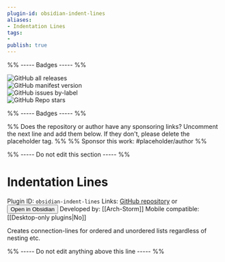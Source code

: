 ```yaml
---
plugin-id: obsidian-indent-lines
aliases:
- Indentation Lines
tags: 
- 
publish: true
---
```


%% ----- Badges ----- %%

![GitHub all releases](https://img.shields.io/github/downloads/Arch-Storm/obsidian-indent-lines/total?color=573E7A&logo=github&style=for-the-badge)   
![GitHub manifest version](https://img.shields.io/github/manifest-json/v/Arch-Storm/obsidian-indent-lines?color=573E7A&logo=github&style=for-the-badge)   
![GitHub issues by-label](https://img.shields.io/github/issues/Arch-Storm/obsidian-indent-lines/help%20wanted?color=573E7A&logo=github&style=for-the-badge)   
![GitHub Repo stars](https://img.shields.io/github/stars/Arch-Storm/obsidian-indent-lines?color=573E7A&logo=github&style=for-the-badge)

%% ----- Badges ----- %%

%% Does the repository or author have any sponsoring links? Uncomment the next line and add them below. If they don't, please delete the placeholder tag. %%
%% Sponsor this work: #placeholder/author %%

%% ----- Do not edit this section ----- %%

# Indentation Lines

Plugin ID: `obsidian-indent-lines`
Links: [GitHub repository](https://github.com/Arch-Storm/obsidian-indent-lines) or [<button id=HH>Open in Obsidian</button>](obsidian://goto-plugin?id=obsidian-indent-lines)
Developed by: [[Arch-Storm]]
Mobile compatible: [[Desktop-only plugins|No]]

Creates connection-lines for ordered and unordered lists regardless of nesting etc.

%% ----- Do not edit anything above this line ----- %% 
